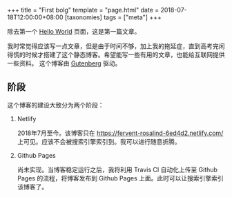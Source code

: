 +++
title = "First bolg"
template = "page.html" 
date = 2018-07-18T12:00:00+08:00
[taxonomies]
tags = ["meta"]
+++

除去第一个 [Hello World](./hello.md) 页面，这是第一篇文章。<!-- more -->

我时常觉得应该写一点文章，但是由于时间不够，加上我的拖延症，直到高考完闲得慌的时候才搭建了这个静态博客。希望能写一些有用的文章，也能给互联网提供一些资料。
这个博客由 [Gutenberg](https://www.getgutenberg.io/) 驱动。

## 阶段

这个博客的建设大致分为两个阶段：

1. Netlify

   2018年7月至今。该博客只在 <https://fervent-rosalind-6ed4d2.netlify.com/> 上可见。应该不会被搜索引擎索引到。我可以进行随意折腾。

2. Github Pages

   尚未实现。当博客稳定运行之后，我将利用 Travis CI 自动化上传至 Github Pages 的流程，将博客发布到 Github Pages 上面。此时可以让搜索引擎索引该博客了。
